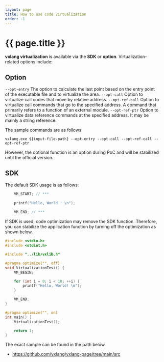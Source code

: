 ```yaml
---
layout: page
title: How to use code virtualization
order: -1
---
```


# {{ page.title }}

**vxlang virtualization** is available via the **SDK** or **option**. Virtualization-related options include:

## Option

`--opt-entry` The option to calculate the last point based on the entry point of the executable file and to virtualize the area. `--opt-call` Option to virtualize call codes that move by relative address. `--opt-ref-call` Option to virtualize call commands that go to the specified address. A command that primarily refers to a function of an external module. `--opt-ref-ptr` Option to virtualize data reference commands at the specified address. It may be mainly a string reference.   

The sample commands are as follows:  

```
vxlang.exe ${input-file-path} --opt-entry --opt-call --opt-ref-call --opt-ref-ptr
```
However, the optional function is an option during PoC and will be stabilized until the official version.  

## SDK

The default SDK usage is as follows:
```cpp
    VM_START; // ***
	
    printf("Hello, World ! \n");
	
    VM_END; // ***
```

If SDK is used, code optimization may remove the SDK function. Therefore, you can stabilize the application function by turning off the optimization as shown below.

```cpp
#include <stdio.h>
#include <stdint.h>

#include "../lib/vxlib.h"

#pragma optimize("", off) 
void VirtualizationTest() {
    VM_BEGIN;

    for (int i = 0; i < 10; ++i) {
        printf("Hello, World! \n");
    }

    VM_END;
}

#pragma optimize("", on)
int main() {
    VirtualizationTest();

    return 1;
}
```
The exact sample can be found in the path below.
- https://github.com/vxlang/vxlang-page/tree/main/src




